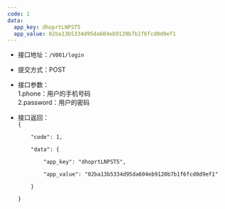 ```yaml
---
code: 1
data:
  app_key: dhoprtLNPST5
  app_value: 02ba13b5334d95da604eb9120b7b1f6fcd0d9ef1
---
```


* 接口地址：`/V001/login`
* 提交方式：POST
* 接口参数：  
  1.phone：用户的手机号码  
  2.password：用户的密码

* 接口返回：  
  `{`

  `    "code": 1,`

  `    "data": {`

  `        "app_key": "dhoprtLNPST5",`

  `        "app_value": "02ba13b5334d95da604eb9120b7b1f6fcd0d9ef1"`

  `    }`

  `}`



